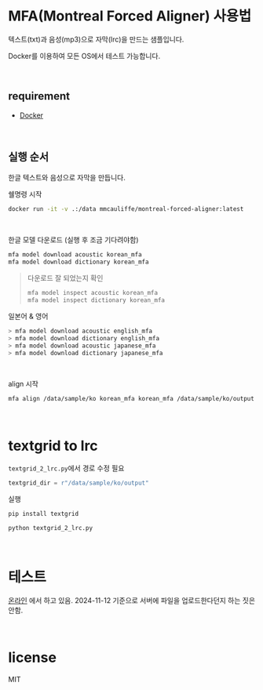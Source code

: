 # MFA(Montreal Forced Aligner) 사용법

텍스트(txt)과 음성(mp3)으로 자막(lrc)을 만드는 샘플입니다.

Docker를 이용하여 모든 OS에서 테스트 가능합니다.

<br>

## requirement

- [Docker](https://www.docker.com/)

<br>

## 실행 순서

한글 텍스트와 음성으로 자막을 만듭니다.


쉘명령 시작

```sh
docker run -it -v .:/data mmcauliffe/montreal-forced-aligner:latest
```

<br>

한글 모델 다운로드 (실행 후 조금 기다려야함)

```sh
mfa model download acoustic korean_mfa
mfa model download dictionary korean_mfa
```

> 다운로드 잘 되었는지 확인
> ```sh
> mfa model inspect acoustic korean_mfa
> mfa model inspect dictionary korean_mfa
> ```


일본어 & 영어

```sh
> mfa model download acoustic english_mfa
> mfa model download dictionary english_mfa
> mfa model download acoustic japanese_mfa
> mfa model download dictionary japanese_mfa
```

<br>

align 시작

```sh
mfa align /data/sample/ko korean_mfa korean_mfa /data/sample/ko/output
```

<br>

# textgrid to lrc

`textgrid_2_lrc.py`에서 경로 수정 필요

```python
textgrid_dir = r"/data/sample/ko/output"
```

실행

```sh
pip install textgrid

python textgrid_2_lrc.py
```

<br>

# 테스트

[온라인](https://seinopsys.dev/lrc) 에서 하고 있음. 2024-11-12 기준으로 서버에 파일을 업로드한다던지 하는 짓은 안함.

<br>

# license
MIT